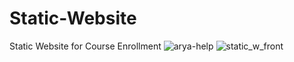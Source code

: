 # Static-Website
Static Website for Course Enrollment
![arya-help](https://github.com/unitiaathiras/Static-Website/assets/127323277/0964e4a0-1e78-4b78-ab3b-21cb46fbd1fd)
![static_w_front](https://github.com/unitiaathiras/Static-Website/assets/127323277/8357e714-05d2-4e93-b87f-c6fbfbb94de0)
